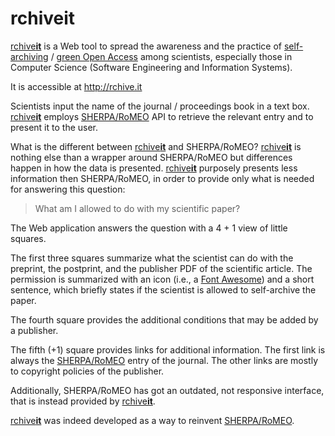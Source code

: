 rchiveit
========

[rchive**it**](http://rchive.it) is a Web tool to spread the awareness and the practice of [self-archiving](http://en.wikipedia.org/wiki/Self-archiving) / [green Open Access](http://en.wikipedia.org/wiki/Open_access#Self-archiving:_green_open_access) among scientists, especially those in Computer Science (Software Engineering and Information Systems).

It is accessible at http://rchive.it

Scientists input the name of the journal / proceedings book in a text box. [rchive**it**](http://rchive.it) employs [SHERPA/RoMEO](http://www.sherpa.ac.uk/romeo/) API to retrieve the relevant entry and to present it to the user.

What is the different between [rchive**it**](http://rchive.it) and SHERPA/RoMEO? [rchive**it**](http://rchive.it) is nothing else than a wrapper around SHERPA/RoMEO but differences happen in how the data is presented. [rchive**it**](http://rchive.it) purposely presents less information then SHERPA/RoMEO, in order to provide only what is needed for answering this question:

> What am I allowed to do with my scientific paper?

The Web application answers the question with a 4 + 1 view of little squares. 

The first three squares summarize what the scientist can do with the preprint, the postprint, and the publisher PDF of the scientific article. The permission is summarized with an icon (i.e., a [Font Awesome](http://fortawesome.github.io/Font-Awesome/)) and a short sentence, which briefly states if the scientist is allowed to self-archive the paper.

The fourth square provides the additional conditions that may be added by a publisher. 

The fifth (+1) square provides links for additional information. The first link is always the [SHERPA/RoMEO](http://www.sherpa.ac.uk/romeo/) entry of the journal. The other links are mostly to copyright policies of the publisher.

Additionally, SHERPA/RoMEO has got an outdated, not responsive interface, that is instead provided by [rchive**it**](http://rchive.it).

[rchive**it**](http://rchive.it) was indeed developed as a way to reinvent [SHERPA/RoMEO](http://www.sherpa.ac.uk/romeo/).